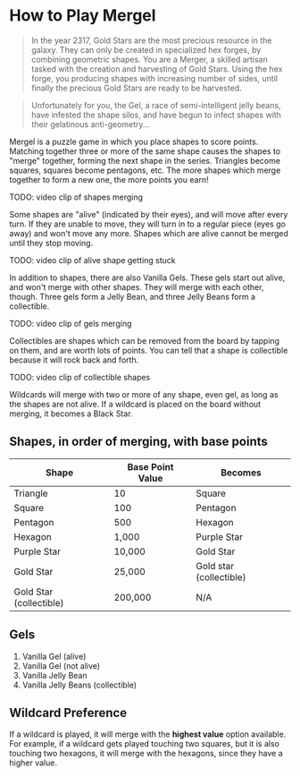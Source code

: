 # How to Play Mergel

>In the year 2317, Gold Stars are the most precious resource in the galaxy. They can only be created in specialized hex forges, by combining geometric shapes. You are a Merger, a skilled artisan tasked with the creation and harvesting of Gold Stars. Using the hex forge, you producing shapes with increasing number of sides, until finally the precious Gold Stars are ready to be harvested.

>Unfortunately for you, the Gel, a race of semi-intelligent jelly beans, have infested the shape silos, and have begun to infect shapes with their gelatinous anti-geometry...

Mergel is a puzzle game in which you place shapes to score points. Matching together
three or more of the same shape causes the shapes to "merge" together, forming
the next shape in the series. Triangles become squares, squares become pentagons, etc. The more
shapes which merge together to form a new one, the more points you earn!

TODO: video clip of shapes merging

Some shapes are "alive" (indicated by their eyes), and will move after every turn. If they
are unable to move, they will turn in to a regular piece (eyes go away) and won't move
any more. Shapes which are alive cannot be merged until they stop moving.

TODO: video clip of alive shape getting stuck

In addition to shapes, there are also Vanilla Gels. These gels start out alive, and
won't merge with other shapes. They will merge with each other, though. Three gels form
a Jelly Bean, and three Jelly Beans form a collectible.

TODO: video clip of gels merging

Collectibles are shapes which can be removed from the board by tapping on them, and are worth
lots of points. You can tell that a shape is collectible because it will rock back and forth.

TODO: video clip of collectible shapes

Wildcards will merge with two or more of any shape, even gel, as long as the shapes are not
alive. If a wildcard is placed on the board without merging, it becomes a Black Star.

Shapes, in order of merging, with base points
---------------------------------------------

| Shape | Base Point Value | Becomes |
|-------|------------------|---------|
|Triangle|10|Square|
|Square|100|Pentagon|
|Pentagon|500|Hexagon|
|Hexagon|1,000|Purple Star|
|Purple Star|10,000|Gold Star|
|Gold Star|25,000|Gold star (collectible)|
|Gold Star (collectible)|200,000|N/A|

Gels
----
1. Vanilla Gel (alive)
2. Vanilla Gel (not alive)
3. Vanilla Jelly Bean
4. Vanilla Jelly Beans (collectible)

Wildcard Preference
-------------------

If a wildcard is played, it will merge with the **highest value** option available. For example, if
a wildcard gets played touching two squares, but it is also touching two hexagons, it will merge with the
hexagons, since they have a higher value.
